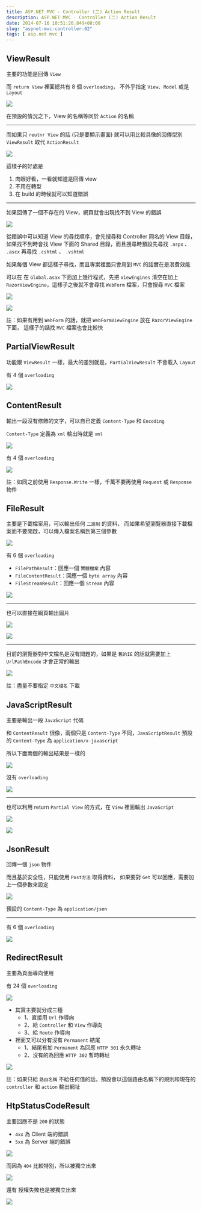 ```yaml
---
title: ASP.NET MVC - Controller (二) Action Result
description: ASP.NET MVC - Controller (二) Action Result
date: 2014-07-16 10:51:20.849+08:00
slug: "aspnet-mvc-controller-02"
tags: [ asp.net mvc ]
---
```


## ViewResult

主要的功能是回傳 `View`

而 `return View` 裡面總共有 8 個 `overloading`，
不外乎指定 `View`、`Model` 或是 `Layout`

![](./01.webp)

在預設的情況之下，View 的名稱等同於 `Action` 的名稱

---

而如果只 `reutnr View` 的話 (只是要顯示畫面)
就可以用比較具像的回傳型別 `ViewResult` 取代 `ActionResult`

![](./02.webp)

這樣子的好處是

1. 肉眼好看，一看就知道是回傳 view
2. 不用在轉型
3. 在 build 的時候就可以知道錯誤

---

如果回傳了一個不存在的 View，網頁就會出現找不到 View 的錯誤

![](./03.webp)

從錯誤中可以知道 View 的尋找順序，會先搜尋和 Controller 同名的 View 目錄，如果找不到時會找 View 下面的 Shared 目錄，而且搜尋時預設先尋找 `.aspx` 、 `.ascx` 再尋找 `.cshtml` 、 `.vshtml`

如果每個 View 都這樣子尋找，而且專案裡面只會用到 `MVC` 的話實在是泿費效能

可以在 在 `Global.asax` 下面加上幾行程式，先把 `ViewEngines` 清空在加上 `RazorViewEngine`，這樣子之後就不會尋找 `WebForm` 檔案，只會搜尋 `MVC` 檔案

![](./04.webp)

![](./05.webp)

註：如果有用到 `WebForm` 的話，就把 `WebFormViewEngine` 放在 `RazorViewEngine` 下面，
這樣子的話找 `MVC` 檔案也會比較快

## PartialViewResult

功能跟 `ViewResult` 一樣，最大的差別就是，`PartialViewResult` 不會載入 `Layout`

有 4 個 `overloading`

![](./06.webp)

## ContentResult

輸出一段沒有修飾的文字，可以自已定義 `Content-Type` 和 `Encoding`

`Content-Type` 定義為 `xml` 輸出時就是 `xml`

![](./07.webp)

有 4 個 `overloading`

![](./08.webp)

註：如同之前使用 `Response.Write` 一樣，千萬不要再使用 `Request` 或 `Response` 物件

## FileResult

主要是下載檔案用，可以輸出任何 `二進制` 的資料，
而如果希望瀏覽器直接下載檔案而不要開啟，可以傳入檔案名稱到第三個參數

![](./09.webp)

有 6 個 `overloading`

- `FilePathResult`：回應一個 `實體檔案` 內容
- `FileContentResult`：回應一個 `byte array` 內容
- `FileStreamResult`：回應一個 `Stream` 內容

![](./10.webp)

---

也可以直接在網頁輸出圖片

![](./11.webp)

![](./12.webp)

---

目前的瀏覽器對中文檔名是沒有問題的，如果是 `舊的IE` 的話就需要加上 `UrlPathEncode` 才會正常的輸出

![](./13.webp)

註：盡量不要指定 `中文檔名` 下載

## JavaScriptResult

主要是輸出一段 `JavaScript` 代碼

和 `ContentResult` 很像，兩個只是 `Content-Type` 不同，`JavaScriptResult` 預設的 `Content-Type` 為 `application/x-javascript`

所以下面兩個的輸出結果是一樣的

![](./14.webp)

沒有 `overloading`

![](./15.webp)

---

也可以利用 return `Partial View` 的方式，在 `View` 裡面輸出 `JavaScript`

![](./16.webp)

![](./17.webp)

## JsonResult

回傳一個 `json` 物件

而且基於安全性，只能使用 `Post方法` 取得資料，
如果要對 `Get` 可以回應，需要加上一個參數來設定

![](./18.webp)

預設的 `Content-Type` 為 `application/json`

---

有 6 個 `overloading`

![](./19.webp)

## RedirectResult

主要為頁面導向使用

有 24 個 `overloading`

![](./20.webp)

- 其實主要就分成三種
    - 1、直接用 `Url` 作導向
    - 2、給 `Controller` 和 `View` 作導向
    - 3、給 `Route` 作導向
- 裡面又可以分有沒有 `Permanent` 結尾
    - 1、結尾有加 `Permanent` 為回應 `HTTP 301` 永久轉址
    - 2、沒有的為回應 `HTTP 302` 暫時轉址

![](./21.webp)

註：如果只給 `路由名稱` 不給任何值的話，預設會以這個路由名稱下的規則和現在的 `controller` 和 `action` 輸出網址

## HtpStatusCodeResult

主要回應不是 `200` 的狀態

- `4xx` 為 Client 端的錯誤
- `5xx` 為 Server 端的錯誤

![](./22.webp)

而因為 `404` 比較特別，所以被獨立出來

![](./23.webp)

還有 授權失敗也是被獨立出來

![](./24.webp)